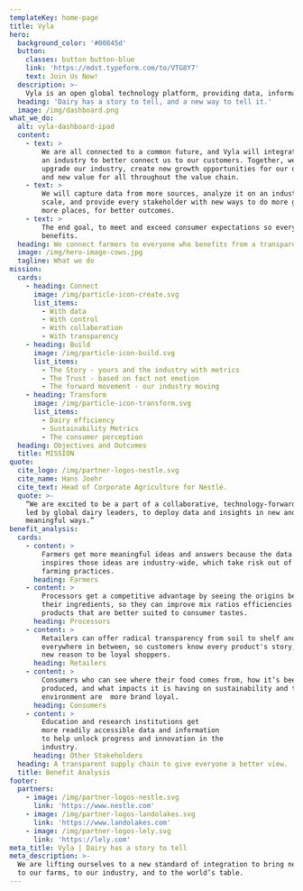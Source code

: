 ```yaml
---
templateKey: home-page
title: Vyla
hero:
  background_color: '#00845d'
  button:
    classes: button button-blue
    link: 'https://mdst.typeform.com/to/VTG8Y7'
    text: Join Us Now!
  description: >-
    Vyla is an open global technology platform, providing data, information, knowledge and insight in a way that connects stakeholders in the global supply chain with each other.
  heading: 'Dairy has a story to tell, and a new way to tell it.'
  image: /img/dashboard.png
what_we_do:
  alt: vyla-dashboard-ipad
  content:
    - text: >
        We are all connected to a common future, and Vyla will integrate us as
        an industry to better connect us to our customers. Together, we will
        upgrade our industry, create new growth opportunities for our operations
        and new value for all throughout the value chain.
    - text: >
        We will capture data from more sources, analyze it on an industry-wide
        scale, and provide every stakeholder with new ways to do more good, in
        more places, for better outcomes.
    - text: >
        The end goal, to meet and exceed consumer expectations so everyone
        benefits.
  heading: We connect farmers to everyone who benefits from a transparent supply chain.
  image: /img/hero-image-cows.jpg
  tagline: What we do
mission:
  cards:
    - heading: Connect
      image: /img/particle-icon-create.svg
      list_items:
        - With data
        - With control
        - With collaboration
        - With transparency
    - heading: Build
      image: /img/particle-icon-build.svg
      list_items:
        - The Story - yours and the industry with metrics
        - The Trust - based on fact not emotion
        - The forward movement - our industry moving
    - heading: Transform
      image: /img/particle-icon-transform.svg
      list_items:
        - Dairy efficiency
        - Sustainability Metrics
        - The consumer perception
  heading: Objectives and Outcomes
  title: MISSION
quote:
  cite_logo: /img/partner-logos-nestle.svg
  cite_name: Hans Joehr
  cite_text: Head of Corporate Agriculture for Nestlé.
  quote: >-
    “We are excited to be a part of a collaborative, technology-forward effort,
    led by global dairy leaders, to deploy data and insights in new and
    meaningful ways.”
benefit_analysis:
  cards:
    - content: >
        Farmers get more meaningful ideas and answers because the data that
        inspires those ideas are industry-wide, which take risk out of changing
        farming practices.
      heading: Farmers
    - content: >
        Processors get a competitive advantage by seeing the origins behind
        their ingredients, so they can improve mix ratios efficiencies and create
        products that are better suited to consumer tastes.
      heading: Processors
    - content: >
        Retailers can offer radical transparency from soil to shelf and
        everywhere in between, so customers know every product's story, and have
        new reason to be loyal shoppers.
      heading: Retailers
    - content: >
        Consumers who can see where their food comes from, how it’s been
        produced, and what impacts it is having on sustainability and the
        environment are  more brand loyal.
      heading: Consumers
    - content: >
        Education and research institutions get
        more readily accessible data and information
        to help unlock progress and innovation in the
        industry.
      heading: Other Stakeholders
  heading: A transparent supply chain to give everyone a better view.
  title: Benefit Analysis
footer:
  partners:
    - image: /img/partner-logos-nestle.svg
      link: 'https://www.nestle.com'
    - image: /img/partner-logos-landolakes.svg
      link: 'https://www.landolakes.com'
    - image: /img/partner-logos-lely.svg
      link: 'https://lely.com'
meta_title: Vyla | Dairy has a story to tell
meta_description: >-
  We are lifting ourselves to a new standard of integration to bring new value
  to our farms, to our industry, and to the world’s table.
---
```

